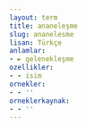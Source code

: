 ```yaml
---
layout: term
title: ananeleşme
slug: ananelesme
lisan: Türkçe
anlamlar:
- ► gelenekleşme
ozellikler:
- - isim
ornekler:
- - ''
orneklerkaynak:
- - ''
---
```

